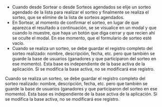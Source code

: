 - Cuando desde Sortear o desde Sorteos agendados se elije un sorteo agendado de la lista para realizar el sorteo y finalmente se realiza el sorteo, que se elimine de la lista de sorteos agendados.
- En Sortear, al momento de confirmar el sorteo, en lugar de que aparezca el resultado a continuación, se se visualice en un modal y que cuando lo muestre, que haya un botón que diga cerrar y que recien ahí se oculte el modal. En ese momento, que el formulario de sorteo esté vacío.
- Cuando se realiza un sorteo, se debe guardar el registro completo del sorteo realizado: nombre, descripción, fecha, etc. pero que también se guarde la base de usuarios (ganadores y que participaron del sorteo en ese momento). Esta base es independiente de la base activa de la aplicación. Si se modifica la base activa,  no se modificará ese registro.


Cuando se realiza un sorteo, se debe guardar el registro completo del sorteo realizado: nombre, descripción, fecha, etc. pero que también se guarde la base de usuarios (ganadores y que participaron del sorteo en ese momento). Esta base es independiente de la base activa de la aplicación. Si se modifica la base activa,  no se modificará ese registro.